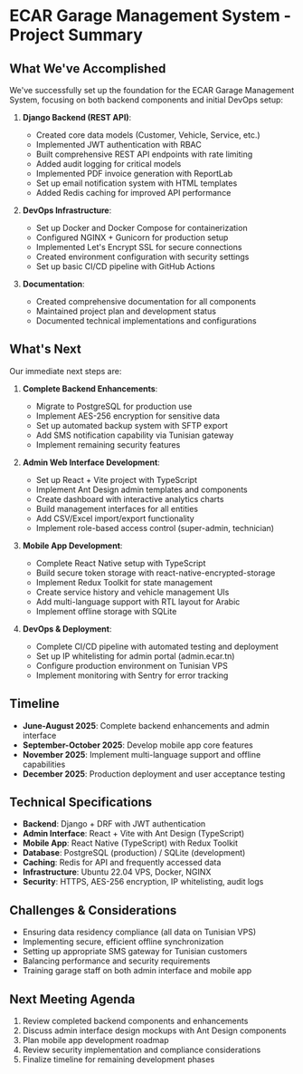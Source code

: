 # ECAR Garage Management System - Project Summary

## What We've Accomplished

We've successfully set up the foundation for the ECAR Garage Management System, focusing on both backend components and initial DevOps setup:

1. **Django Backend (REST API)**:
   - Created core data models (Customer, Vehicle, Service, etc.)
   - Implemented JWT authentication with RBAC
   - Built comprehensive REST API endpoints with rate limiting
   - Added audit logging for critical models
   - Implemented PDF invoice generation with ReportLab
   - Set up email notification system with HTML templates
   - Added Redis caching for improved API performance

2. **DevOps Infrastructure**:
   - Set up Docker and Docker Compose for containerization
   - Configured NGINX + Gunicorn for production setup
   - Implemented Let's Encrypt SSL for secure connections
   - Created environment configuration with security settings
   - Set up basic CI/CD pipeline with GitHub Actions

3. **Documentation**:
   - Created comprehensive documentation for all components
   - Maintained project plan and development status
   - Documented technical implementations and configurations

## What's Next

Our immediate next steps are:

1. **Complete Backend Enhancements**:
   - Migrate to PostgreSQL for production use
   - Implement AES-256 encryption for sensitive data
   - Set up automated backup system with SFTP export
   - Add SMS notification capability via Tunisian gateway
   - Implement remaining security features

2. **Admin Web Interface Development**:
   - Set up React + Vite project with TypeScript
   - Implement Ant Design admin templates and components
   - Create dashboard with interactive analytics charts
   - Build management interfaces for all entities
   - Add CSV/Excel import/export functionality
   - Implement role-based access control (super-admin, technician)

3. **Mobile App Development**:
   - Complete React Native setup with TypeScript
   - Build secure token storage with react-native-encrypted-storage
   - Implement Redux Toolkit for state management
   - Create service history and vehicle management UIs
   - Add multi-language support with RTL layout for Arabic
   - Implement offline storage with SQLite

4. **DevOps & Deployment**:
   - Complete CI/CD pipeline with automated testing and deployment
   - Set up IP whitelisting for admin portal (admin.ecar.tn)
   - Configure production environment on Tunisian VPS
   - Implement monitoring with Sentry for error tracking

## Timeline

- **June-August 2025**: Complete backend enhancements and admin interface
- **September-October 2025**: Develop mobile app core features
- **November 2025**: Implement multi-language support and offline capabilities
- **December 2025**: Production deployment and user acceptance testing

## Technical Specifications

- **Backend**: Django + DRF with JWT authentication
- **Admin Interface**: React + Vite with Ant Design (TypeScript)
- **Mobile App**: React Native (TypeScript) with Redux Toolkit
- **Database**: PostgreSQL (production) / SQLite (development)
- **Caching**: Redis for API and frequently accessed data
- **Infrastructure**: Ubuntu 22.04 VPS, Docker, NGINX
- **Security**: HTTPS, AES-256 encryption, IP whitelisting, audit logs

## Challenges & Considerations

- Ensuring data residency compliance (all data on Tunisian VPS)
- Implementing secure, efficient offline synchronization
- Setting up appropriate SMS gateway for Tunisian customers
- Balancing performance and security requirements
- Training garage staff on both admin interface and mobile app

## Next Meeting Agenda

1. Review completed backend components and enhancements
2. Discuss admin interface design mockups with Ant Design components
3. Plan mobile app development roadmap
4. Review security implementation and compliance considerations
5. Finalize timeline for remaining development phases 